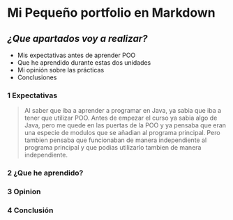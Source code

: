 # **Mi Pequeño portfolio en Markdown**

## _¿Que apartados voy a realizar?_

- Mis expectativas antes de aprender POO 
- Que he aprendido durante estas dos unidades
- Mi opinión sobre las prácticas
- Conclusiones


### 1 Expectativas 
>Al saber que iba a aprender a programar en Java, ya sabia que iba a tener que utilizar POO.
>Antes de empezar el curso ya sabia algo de Java, pero me quede en las puertas de la POO y ya pensaba
>que eran una especie de modulos que se añadian al programa principal.
>Pero tambien pensaba que funcionaban de manera independiente al programa principal y que podias utilizarlo
>tambien de manera independiente.
### 2 ¿Que he aprendido?
### 3 Opinion
### 4 Conclusión